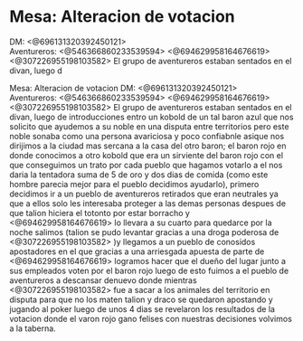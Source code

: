 # Mesa: Alteracion de votacion
DM: <@696131320392450121>  
Aventureros: <@546366860233539594>  <@694629958164676619>  <@307226955198103582> 
El grupo de aventureros estaban sentados en el divan, luego d

Mesa: Alteracion de votacion
DM: <@696131320392450121>  
Aventureros: <@546366860233539594>  <@694629958164676619>  <@307226955198103582> 
El grupo de aventureros estaban sentados en el divan, luego de introducciones entro un kobold de un tal baron azul  que nos solicito que ayudemos a su noble en una disputa entre territorios pero este noble sonaba como una persona avariciosa y poco confiabnle asique nos dirijimos a la ciudad mas sercana a la casa del otro baron; el baron rojo en donde conocimos a otro kobold que era un sirviente del baron rojo con el que conseguimos un trato por cada pueblo que hagamos votarlo a el nos daria la tentadora suma de 5 de oro y dos dias de comida (como este hombre parecia mejor para el pueblo decidimos ayudarlo), primero decidimos ir a un pueblo de aventureros retirados que eran neutrales ya que a ellos solo les interesaba proteger a las demas personas despues de que talion hiciera el totonto por estar borracho y <@694629958164676619>  lo llevara a su cuarto para quedarce por la noche salimos (talion se pudo levantar gracias a una droga poderosa de <@307226955198103582> )y llegamos a un pueblo de conosidos apostadores  en el que gracias a una arriesgada apuesta de parte de <@694629958164676619> logramos hacer que el dueño del lugar junto a sus empleados voten por el baron rojo luego de esto fuimos a el pueblo de aventureros a descansar denuevo donde mientras <@307226955198103582>  fue a sacar a los animales del territorio en disputa para que no los maten talion y draco se quedaron apostando y jugando al poker luego de unos 4 dias se revelaron los resultados de la votacion donde el varon rojo gano felises con nuestras decisiones volvimos a la taberna.

